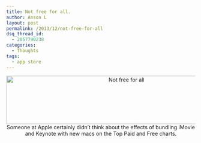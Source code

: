 ```yaml
---
title: Not free for all.
author: Anson L
layout: post
permalink: /2013/12/not-free-for-all
dsq_thread_id:
  - 2057790238
categories:
  - Thoughts
tags:
  - app store
---
```

<p style="text-align: center;">
  <a href="https://ansonliu.com/wp-content/uploads/2013/12/not-free-for-all.png"><img class="aligncenter size-large wp-image-2802" alt="Not free for all" src="https://ansonliu.com/wp-content/uploads/2013/12/not-free-for-all-1024x212.png" width="625" height="129" /></a>Someone at Apple certainly didn&#8217;t think about the effects of bundling iMovie and Keynote with new macs on the Top Paid and Free charts.
</p>
